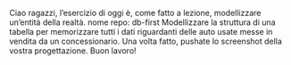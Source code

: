 Ciao ragazzi,
l’esercizio di oggi è, come fatto a lezione, modellizzare un’entità della realtà.
nome repo: db-first
Modellizzare la struttura di una tabella per memorizzare tutti i dati riguardanti delle auto usate messe in vendita da un concessionario.
Una volta fatto, pushate lo screenshot della vostra progettazione.
Buon lavoro!

